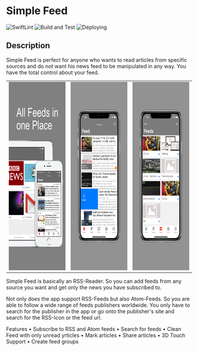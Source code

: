 # Simple Feed

![SwiftLint](https://github.com/fonok3/Simple-Feed/workflows/SwiftLint/badge.svg)
![Build and Test](https://github.com/fonok3/Simple-Feed/workflows/Build%20and%20Test/badge.svg)
![Deploying](https://github.com/fonok3/Simple-Feed/workflows/Deploying/badge.svg)

## Description

Simple Feed is perfect for anyone who wants to read articles from specific sources and do not want his news feed to be manipulated in any way.
You have the total control about your feed.

<table border="0">
    <tr>
        <td>
            <img alt="Screenshot" src="documentation/img/screenshot1.png" height="512" />
        </td>
        <td>
            <img alt="Screenshot" src="documentation/img/screenshot2.png" height="512" />
        </td>
        <td>
            <img alt="Screenshot" src="documentation/img/screenshot3.png" height="512" />
        </td>
    </tr>
</table>

Simple Feed is basically an RSS-Reader. So you can add feeds from any source you want and get only the news you have subscribed to.

Not only does the app support RSS-Feeds but also Atom-Feeds. So you are able to follow a wide range of feeds publishers worldwide. You only have to search for the publisher in the app or go onto the publisher's site and search for the RSS-Icon or the feed url.

Features
• Subscribe to RSS and Atom feeds
• Search for feeds
• Clean Feed with only unread yrticles
• Mark articles
• Share articles
• 3D Touch Support
• Create feed groups
